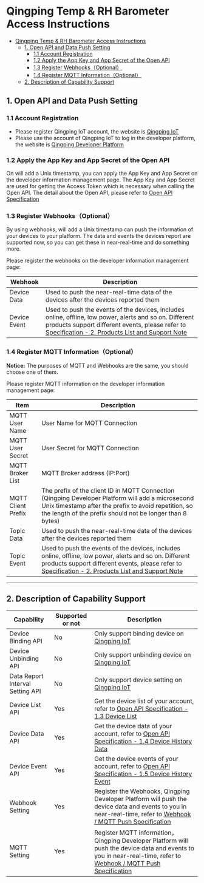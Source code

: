 # Qingping Temp & RH Barometer Access Instructions

- [Qingping Temp & RH Barometer Access Instructions](#qingping-temp--rh-barometer-access-instructions)
  - [1. Open API and Data Push Setting](#1-open-api-and-data-push-setting)
    - [1.1 Account Registration](#11-account-registration)
    - [1.2 Apply the App Key and App Secret of the Open API](#12-apply-the-app-key-and-app-secret-of-the-open-api)
    - [1.3 Register Webhooks（Optional）](#13-register-webhooksoptional)
    - [1.4 Register MQTT Information（Optional）](#14-register-mqtt-informationoptional)
  - [2. Description of Capability Support](#2-description-of-capability-support)

## 1. Open API and Data Push Setting

### 1.1 Account Registration

- Please register Qingping IoT account, the website is [Qingping IoT](https://qingpingiot.com/)
- Please use the account of Qingping IoT to log in the developer platform, the website is [Qingping Developer Platform](https://developers.qingping.co/)

### 1.2 Apply the App Key and App Secret of the Open API

On  will add a Unix timestamp, you can apply the App Key and App Secret on the developer information management page.
The App Key and App Secret are used for getting the Access Token which is necessary when calling the Open API. The detail about the Open API, please refer to [Open API Specification](/main/openApi)

### 1.3 Register Webhooks（Optional）

By using webhooks,  will add a Unix timestamp can push the information of your devices to your platform. The data and events the devices report are supported now, so you can get these in near-real-time and do something more.

Please register the webhooks on the developer information management page:

| Webhook      | Description                                                                                                                                                                                                                                                           |
| ------------ | --------------------------------------------------------------------------------------------------------------------------------------------------------------------------------------------------------------------------------------------------------------------- |
| Device Data  | Used to push the near-real-time data of the devices after the devices reported them                                                                                                                                                                                   |
| Device Event | Used to push the events of the devices, includes online, offline, low power, alerts and so on. Different products support different events, please refer to [Specification - 2. Products List and Support Note](/main/specification#2-products-list-and-support-note) |

### 1.4 Register MQTT Information（Optional）

**Notice:** The purposes of MQTT and Webhooks are the same, you should choose one of them.

Please register MQTT information on the developer information management page:

| Item               | Description                                                                                                                                                                                                                                                           |
| ------------------ | --------------------------------------------------------------------------------------------------------------------------------------------------------------------------------------------------------------------------------------------------------------------- |
| MQTT User Name     | User Name for MQTT Connection                                                                                                                                                                                                                                         |
| MQTT User Secret   | User Secret for MQTT Connection                                                                                                                                                                                                                                       |
| MQTT Broker List   | MQTT Broker address (IP:Port)                                                                                                                                                                                                                                         |
| MQTT Client Prefix | The prefix of the client ID in MQTT Connection (Qingping Developer Platform will add a microsecond Unix timestamp after the prefix to avoid repetition, so the length of the prefix should not be longer than 8 bytes)                                                |
| Topic Data         | Used to push the near-real-time data of the devices after the devices reported them                                                                                                                                                                                   |
| Topic Event        | Used to push the events of the devices, includes online, offline, low power, alerts and so on. Different products support different events, please refer to [Specification - 2. Products List and Support Note](/main/specification#2-products-list-and-support-note) |

------

## 2. Description of Capability Support

| Capability                       | Supported or not | Description                                                                                                                                                                        |
| -------------------------------- | ---------------- | ---------------------------------------------------------------------------------------------------------------------------------------------------------------------------------- |
| Device Binding API               | No               | Only support binding device on [Qingping IoT](https://qingpingiot.com/)                                                                                                            |
| Device Unbinding API             | No               | Only support unbinding device on [Qingping IoT](https://qingpingiot.com/)                                                                                                          |
| Data Report Interval Setting API | No               | Only support device setting on [Qingping IoT](https://qingpingiot.com/)                                                                                                            |
| Device List API                  | Yes              | Get the device list of your account, refer to [Open API Specification - 1.3 Device List](/main/openApi#13-device-list)                                                             |
| Device Data API                  | Yes              | Get the device data of your account, refer to [Open API Specification - 1.4 Device History Data](/main/openApi#14-device-history-data)                                             |
| Device Event API                 | Yes              | Get the device events of your account, refer to [Open API Specification - 1.5 Device History Event](/main/openApi#15-device-history-event)                                         |
| Webhook Setting                  | Yes              | Register the Webhooks, Qingping Developer Platform will push the device data and events to you in near-real-time, refer to  [Webhook / MQTT Push Specification](/main/webhook)     |
| MQTT Setting                     | Yes              | Register MQTT information，Qingping Developer Platform will push the device data and events to you in near-real-time, refer to  [Webhook / MQTT Push Specification](/main/webhook) |
